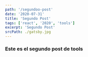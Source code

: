```yaml
---
path: '/segundoo-post'
date: '2020-07-31'
title: 'Segundo Post'
tags: ['react', '2020', 'tools']
excerpt: 'Segundo Post'
srcPath: ./gatsby.jpg
---
```

### Este es el segundo post de tools